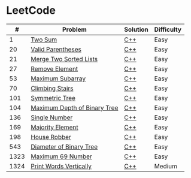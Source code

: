 # LeetCode

| # | Problem | Solution | Difficulty|
|---| ------- | -------- |-------|
|1|[Two Sum][p1]|[C++][p1sol]|Easy
|20|[Valid Parentheses][p20]|[C++][p20sol]|Easy
|21|[Merge Two Sorted Lists][p21]|[C++][p21sol]|Easy
|27|[Remove Element][p27]|[C++][p27sol]|Easy
|53|[Maximum Subarray][p53]|[C++][p53sol]|Easy
|70|[Climbing Stairs][p70]|[C++][p70sol]|Easy
|101|[Symmetric Tree][p101]|[C++][p101sol]|Easy
|104|[Maximum Depth of Binary Tree][p104]|[C++][p104sol]|Easy
|136|[Single Number][p136]|[C++][p136sol]|Easy
|169|[Majority Element][p169]|[C++][p169sol]|Easy
|198|[House Robber][p198]|[C++][p198sol]|Easy
|543|[Diameter of Binary Tree][p543]|[C++][p543sol]|Easy
|1323|[Maximum 69 Number][p1323]|[C++][p1323sol]|Easy
|1324|[Print Words Vertically][p1324]|[C++][p1324sol]|Medium


[p1]:https://leetcode.com/problems/two-sum/
[p1sol]:./Problems/1.%20Two%20Sum.md
[p20]:https://leetcode.com/problems/valid-parentheses/
[p20sol]:./Problems/20.%20Valid%20Parentheses.md
[p21]:https://leetcode.com/problems/merge-two-sorted-lists/
[p21sol]:./Problems/21.%20Merge%20Two%20Sorted%20Lists.md
[p27]:https://leetcode.com/problems/remove-element/
[p27sol]:./Problems/27.%20Remove%20Element.md
[p53]:https://leetcode.com/problems/maximum-subarray/
[p53sol]:./Problems/Problems/53.%20Maximum%20Subarray.md
[p70]:https://leetcode.com/problems/climbing-stairs/
[p70sol]:./Problems/Problems/70.%20Climbing%20Stairs.md
[p101]:https://leetcode.com/problems/symmetric-tree/
[p101sol]:./Problems/101.%20Symmetric%20Tree.md
[p104]:https://leetcode.com/problems/maximum-depth-of-binary-tree/
[p104sol]:./Problems/104.%20Maximum%20Depth%20of%20Binary%20Tree.md
[p136]:https://leetcode.com/problems/single-number/
[p136sol]:./Problems/136.%20Single%20Number.md
[p169]:https://leetcode.com/problems/majority-element/
[p169sol]:./Problems/169.%20Majority%20Element.md
[p198]:https://leetcode.com/problems/house-robber/
[p198sol]:./Problems/198.%20House%20Robber.md
[p543]:https://leetcode.com/problems/diameter-of-binary-tree/
[p543sol]:./Problems/543.%20Diameter%20of%20Binary%20Tree.md
[p1323]:https://leetcode.com/contest/weekly-contest-172/problems/maximum-69-number/
[p1323sol]:./Contest/Weekly%20Contest%20172/1323.%20Maximum%2069%20Number.md
[p1324]:https://leetcode.com/contest/weekly-contest-172/problems/print-words-vertically/
[p1324sol]:./Contest/Weekly%20Contest%20172/1324.%20Print%20Words%20Vertically.md

